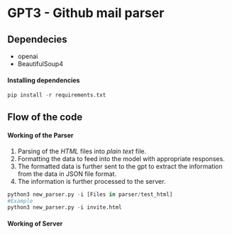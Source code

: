# GPT3 - Github mail parser

## Dependecies
* openai
* BeautifulSoup4

#### Installing dependencies
```python 
pip install -r requirements.txt
```

## Flow of the code
#### Working of the Parser
1. Parsing of the _HTML_ files into _plain text_ file.
2. Formatting the data to feed into the model with appropriate responses.
3. The formatted data is further sent to the gpt to extract the information from the data in JSON file format.
4. The information is further processed to the server.
```python
python3 new_parser.py -i [Files in parser/test_html]
#Example
python3 new_parser.py -i invite.html
```

#### Working of Server
